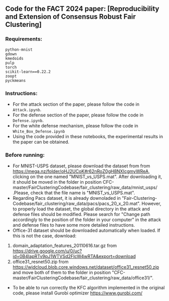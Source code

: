 ## Code for the FACT 2024 paper: [Reproducibility and Extension of Consensus Robust Fair Clustering]

### Requirements:
```
python-mnist
gdown
kmedoids
pulp
torch
scikit-learn==0.22.2
zoopt
pyckmeans
```

### Instructions:
- For the attack section of the paper, please follow the code in `Attack.ipynb`.
- For the defense section of the paper, please follow the code in `Defense.ipynb`.
- For the white defense mechanism, please follow the code in `White_Box_Defense.ipynb`
- Using the code provided in these notebooks, the experimental results in the paper can be obtained.


### Before running:

- For MNIST-USPS dataset, please download the dataset from from https://mega.nz/folder/oHJ2UCoK#r62nRoZ0gH8NXIcgmyWReA, clicking on the one named "MNIST_vs_USPS.mat". After downloading it, it should be moved in the folder in position CFC-master/FairClusteringCodebase/fair_clustering/raw_data/mnist_usps/ .Please, check that the file name is "MNIST_vs_USPS.mat".
- Regarding Pacs dataset, it is already downoladed in "Fair-Clustering-Codebase/fair_clustering/raw_data/pacs/pacs_20_x_20.mat". However, to properly load the dataset, the global directory in the attack and defense files should be modified. Please search for "Change path accordingly to the position of the folder in your computer" in the attack and defense files to have some more detailed instructions.
- Office-31 dataset should be downloaded automatically when loaded. If this is not the case, download:
1) domain_adaptation_features_20110616.tar.gz from https://drive.google.com/u/0/uc?id=0B4IapRTv9pJ1WTVSd2FIcW4wRTA&export=download
2) office31_resnet50.zip from https://wjdcloud.blob.core.windows.net/dataset/office31_resnet50.zip
and move both of them to the folder in position "CFC-master/FairClusteringCodebase/fair_clustering/raw_data/office31/".
- To be able to run correctly the KFC algorithm implemented in the original code, please install Gurobi optimizer https://www.gurobi.com/ 